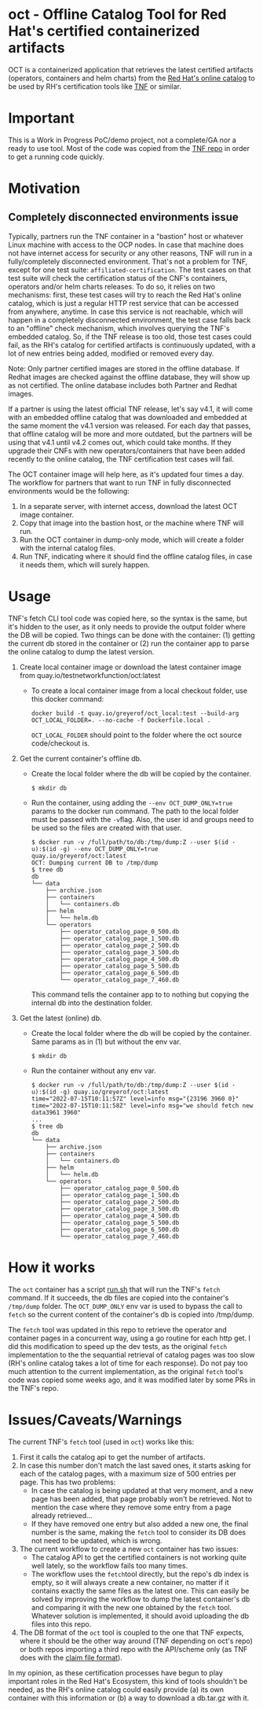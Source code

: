 # oct - Offline Catalog Tool for Red Hat's certified containerized artifacts
OCT is a containerized application that retrieves the latest certified artifacts (operators, containers and helm charts) from the [Red Hat's online catalog](https://catalog.redhat.com/api/containers/v1/ui/) to be used by RH's certification tools like [TNF](https://github.com/redhat-best-practices-for-k8s/certsuite) or similar.

# Important
This is a Work in Progress PoC/demo project, not a complete/GA nor a ready to use tool. Most of the code was copied from the [TNF repo](https://github.com/redhat-best-practices-for-k8s/certsuite) in order to get a running code quickly.

# Motivation
## Completely disconnected environments issue

Typically, partners run the TNF container in a "bastion" host or whatever Linux machine with access to the OCP nodes. In case that machine does not have internet access for security or any other reasons, TNF will run in a fully/completely disconnected environment. That's not a problem for TNF, except for one test suite: `affiliated-certification`. The test cases on that test suite will check the certification status of the CNF's containers, operators and/or helm charts releases. To do so, it relies on two mechanisms: first, these test cases will try to reach the Red Hat's online catalog, which is just a regular HTTP rest service that can be accessed from anywhere, anytime. In case this service is not reachable, which will happen in a completely disconnected environment, the test case falls back to an "offline" check mechanism, which involves querying the TNF's embedded catalog. So, if the TNF release is too old, those test cases could fail, as the RH's catalog for certified artifacts is continuously updated, with a lot of new entries being added, modified or removed every day.

Note: Only partner certified images are stored in the offline database. If Redhat images are checked against the offline database, they will show up as not certified. The online database includes both Partner and Redhat images.

If a partner is using the latest official TNF release, let's say v4.1, it will come with an embedded offline catalog that was downloaded and embedded at the same moment the v4.1 version was released. For each day that passes, that offline catalog will be more and more outdated, but the partners will be using that v4.1 until v4.2 comes out, which could take months. If they upgrade their CNFs with new operators/containers that have been added recently to the online catalog, the TNF certification test cases will fail.

The OCT container image will help here, as it's updated four times a day. The workflow for partners that want to run TNF in fully disconnected environments would be the following:
1. In a separate server, with internet access, download the latest OCT image container.
2. Copy that image into the bastion host, or the machine where TNF will run.
3. Run the OCT container in dump-only mode, which will create a folder with the internal catalog files.
4. Run TNF, indicating where it should find the offline catalog files, in case it needs them, which will surely happen.
# Usage

TNF's fetch CLI tool code was copied here, so the syntax is the same, but it's hidden to the user, as it only needs to provide the output folder where the DB will be copied. Two things can be done with the container: (1) getting the current db stored in the container or (2) run the container app to parse the online catalog to dump the latest version.
1. Create local container image or download the latest container image from quay.io/testnetworkfunction/oct:latest
    - To create a local container image from a local checkout folder, use this docker command:
      ```
      docker build -t quay.io/greyerof/oct_local:test --build-arg OCT_LOCAL_FOLDER=. --no-cache -f Dockerfile.local .
      ```
      `OCT_LOCAL_FOLDER` should point to the folder where the oct source code/checkout is.
2. Get the current container's offline db.
    - Create the local folder where the db will be copied by the container.
      ```
      $ mkdir db
      ```
    - Run the container, using adding the `--env OCT_DUMP_ONLY=true` params to the docker run command. The path to the local folder must be passed with the `-v`flag. Also, the user id and groups need to be used so the files are created with that user.
      ```
      $ docker run -v /full/path/to/db:/tmp/dump:Z --user $(id -u):$(id -g) --env OCT_DUMP_ONLY=true quay.io/greyerof/oct:latest
      OCT: Dumping current DB to /tmp/dump
      $ tree db
      db
      └── data
          ├── archive.json
          ├── containers
          │   └── containers.db
          ├── helm
          │   └── helm.db
          └── operators
              ├── operator_catalog_page_0_500.db
              ├── operator_catalog_page_1_500.db
              ├── operator_catalog_page_2_500.db
              ├── operator_catalog_page_3_500.db
              ├── operator_catalog_page_4_500.db
              ├── operator_catalog_page_5_500.db
              ├── operator_catalog_page_6_500.db
              └── operator_catalog_page_7_460.db

      ```
      This command tells the container app to to nothing but copying the internal db into the destination folder.

3. Get the latest (online) db.
    - Create the local folder where the db will be copied by the container. Same params as in (1) but without the env var.
      ```
      $ mkdir db
      ```
    - Run the container without any env var.
      ```
      $ docker run -v /full/path/to/db:/tmp/dump:Z --user $(id -u):$(id -g) quay.io/greyerof/oct:latest
      time="2022-07-15T10:11:57Z" level=info msg="{23196 3960 0}"
      time="2022-07-15T10:11:58Z" level=info msg="we should fetch new data3961 3960"
      ...
      $ tree db
      db
      └── data
          ├── archive.json
          ├── containers
          │   └── containers.db
          ├── helm
          │   └── helm.db
          └── operators
              ├── operator_catalog_page_0_500.db
              ├── operator_catalog_page_1_500.db
              ├── operator_catalog_page_2_500.db
              ├── operator_catalog_page_3_500.db
              ├── operator_catalog_page_4_500.db
              ├── operator_catalog_page_5_500.db
              ├── operator_catalog_page_6_500.db
              └── operator_catalog_page_7_460.db

      ```

# How it works
The `oct` container has a script [run.sh](https://github.com/redhat-best-practices-for-k8s/oct/blob/main/scripts/run.sh) that will run the TNF's `fetch` command. If it succeeds, the db files are copied into the container's `/tmp/dump` folder. The `OCT_DUMP_ONLY` env var is used to bypass the call to `fetch` so the current content of the container's db is copied into /tmp/dump.

The `fetch` tool was updated in this repo to retrieve the operator and container pages in a concurrent way, using a go routine for each http get. I did this modification to speed up the dev tests, as the original `fetch` implementation to the the sequantial retrieval of catalog pages was too slow (RH's online catalog takes a lot of time for each response). Do not pay too much attention to the current implementation, as the original `fetch` tool's code was copied some weeks ago, and it was modified later by some PRs in the TNF's repo.
# Issues/Caveats/Warnings
The current TNF's `fetch` tool (used in `oct`) works like this:
1. First it calls the catalog api to get the number of artifacts.
2. In case this number don't match the last saved ones, it starts asking for each of the catalog pages, with a maximum size of 500 entries per page. This has two problems:
   - In case the catalog is being updated at that very moment, and a new page has been added, that page probably won't be retrieved. Not to mention the case where they remove some entry from a page already retrieved...
   - If they have removed one entry but also added a new one, the final number is the same, making the `fetch` tool to consider its DB does not need to be updated, which is wrong.
3. The current workflow to create a new `oct` container has two issues:
   - The catalog API to get the certified containers is not working quite well lately, so the workflow fails too many times.
   - The workflow uses the `fetch`tool directly, but the repo's db index is empty, so it will always create a new container, no matter if it contains exactly the same files as the latest one. This can easily be solved by improving the workflow to dump the latest container's db and comparing it with the new one obtained by the `fetch` tool. Whatever solution is implemented, it should avoid uploading the db files into this repo.
4. The DB format of the `oct` tool is coupled to the one that TNF expects, where it should be the other way around (TNF depending on oct's repo) or both repos importing a third repo with the API/scheme only (as TNF does with the [claim file format](https://github.com/redhat-best-practices-for-k8s/certsuite-claim)).

In my opinion, as these certification processes have begun to play important roles in the Red Hat's Ecosystem, this kind of tools shouldn't be needed, as the RH's online catalog could easily provide (a) its own container with this information or (b) a way to download a db.tar.gz with it.
